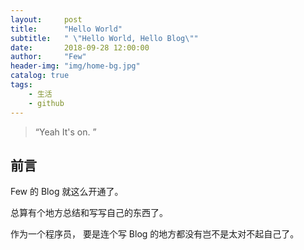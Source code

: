 ```yaml
---
layout:     post
title:      "Hello World"
subtitle:   " \"Hello World, Hello Blog\""
date:       2018-09-28 12:00:00
author:     "Few"
header-img: "img/home-bg.jpg"
catalog: true
tags:
    - 生活
    - github
---
```


> “Yeah It's on. ”


## 前言

Few 的 Blog 就这么开通了。

总算有个地方总结和写写自己的东西了。


作为一个程序员， 要是连个写 Blog 的地方都没有岂不是太对不起自己了。





